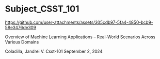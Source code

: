 # Subject_CSST_101



https://github.com/user-attachments/assets/305cdb97-5fa4-4850-bcb9-58e3476de309

Overview of Machine Learning Applications – Real-World Scenarios Across Various Domains

Coladilla, Jandrei V.
Csst-101
September 2, 2024



  


